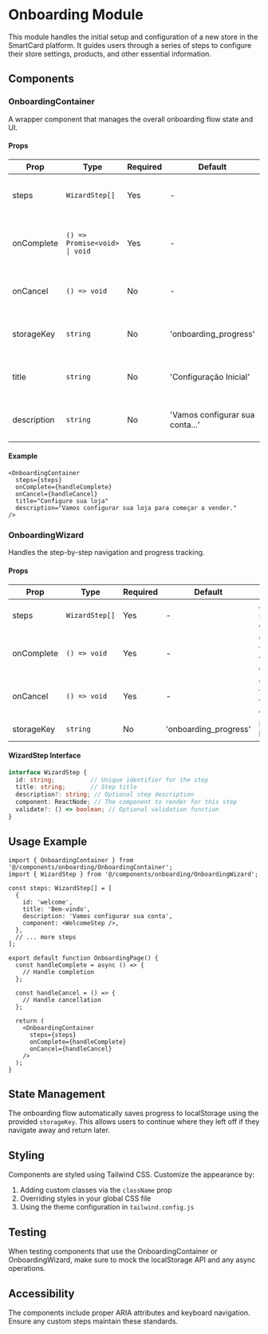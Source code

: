 # Onboarding Module

This module handles the initial setup and configuration of a new store in the SmartCard platform. It guides users through a series of steps to configure their store settings, products, and other essential information.

## Components

### OnboardingContainer

A wrapper component that manages the overall onboarding flow state and UI.

#### Props

| Prop | Type | Required | Default | Description |
|------|------|----------|---------|-------------|
| steps | `WizardStep[]` | Yes | - | Array of steps to display in the wizard |
| onComplete | `() => Promise<void> \| void` | Yes | - | Callback when onboarding is completed |
| onCancel | `() => void` | No | - | Callback when user cancels onboarding |
| storageKey | `string` | No | 'onboarding_progress' | Key for localStorage to persist progress |
| title | `string` | No | 'Configuração Inicial' | Title displayed at the top of the wizard |
| description | `string` | No | 'Vamos configurar sua conta...' | Description displayed below the title |

#### Example

```tsx
<OnboardingContainer
  steps={steps}
  onComplete={handleComplete}
  onCancel={handleCancel}
  title="Configure sua loja"
  description="Vamos configurar sua loja para começar a vender."
/>
```

### OnboardingWizard

Handles the step-by-step navigation and progress tracking.

#### Props

| Prop | Type | Required | Default | Description |
|------|------|----------|---------|-------------|
| steps | `WizardStep[]` | Yes | - | Array of steps to display |
| onComplete | `() => void` | Yes | - | Callback when wizard is completed |
| onCancel | `() => void` | Yes | - | Callback when wizard is cancelled |
| storageKey | `string` | No | 'onboarding_progress' | Key for localStorage |

#### WizardStep Interface

```typescript
interface WizardStep {
  id: string;          // Unique identifier for the step
  title: string;       // Step title
  description?: string; // Optional step description
  component: ReactNode; // The component to render for this step
  validate?: () => boolean; // Optional validation function
}
```

## Usage Example

```tsx
import { OnboardingContainer } from '@/components/onboarding/OnboardingContainer';
import { WizardStep } from '@/components/onboarding/OnboardingWizard';

const steps: WizardStep[] = [
  {
    id: 'welcome',
    title: 'Bem-vindo',
    description: 'Vamos configurar sua conta',
    component: <WelcomeStep />,
  },
  // ... more steps
];

export default function OnboardingPage() {
  const handleComplete = async () => {
    // Handle completion
  };

  const handleCancel = () => {
    // Handle cancellation
  };

  return (
    <OnboardingContainer
      steps={steps}
      onComplete={handleComplete}
      onCancel={handleCancel}
    />
  );
}
```

## State Management

The onboarding flow automatically saves progress to localStorage using the provided `storageKey`. This allows users to continue where they left off if they navigate away and return later.

## Styling

Components are styled using Tailwind CSS. Customize the appearance by:

1. Adding custom classes via the `className` prop
2. Overriding styles in your global CSS file
3. Using the theme configuration in `tailwind.config.js`

## Testing

When testing components that use the OnboardingContainer or OnboardingWizard, make sure to mock the localStorage API and any async operations.

## Accessibility

The components include proper ARIA attributes and keyboard navigation. Ensure any custom steps maintain these standards.
